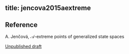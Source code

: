 title: jencova2015aextreme
---


## Reference

A. Jenčová, $\mathcal A$-extreme points of generalized state spaces




[Unpublished draft](jencova2015aextreme/draft.pdt)
